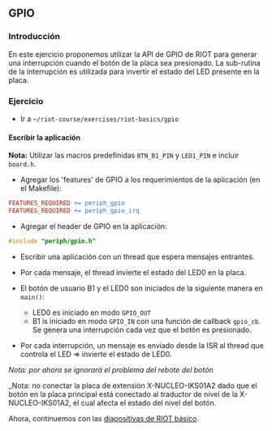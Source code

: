 ## GPIO

### Introducción

En este ejercicio proponemos utilizar la API de GPIO de RIOT para generar una
interrupción cuando el botón de la placa sea presionado. La sub-rutina de la
interrupción es utilizada para invertir el estado del LED presente en la placa.

### Ejercicio

- Ir a `~/riot-course/exercises/riot-basics/gpio`

#### Escribir la aplicación

**Nota:** Utilizar las macros predefinidas `BTN_B1_PIN` y `LED1_PIN` e incluir
`board.h`.

- Agregar los 'features' de GPIO a los requerimientos de la aplicación (en el
  Makefile):

```mk
FEATURES_REQUIRED += periph_gpio
FEATURES_REQUIRED += periph_gpio_irq
```

- Agregar el header de GPIO en la aplicación:

```c
#include "periph/gpio.h"
```

- Escribir una aplicación con un thread que espera mensajes entrantes.

- Por cada mensaje, el thread invierte el estado del LED0 en la placa.

- El botón de usuario B1 y el LED0 son iniciados de la siguiente manera en
  `main()`:
  - LED0 es iniciado en modo `GPIO_OUT`
  - B1 is iniciado en modo `GPIO_IN` con una función de callback `gpio_cb`. Se
    genera una interrupción cada vez que el botón es presionado.

- Por cada interrupción, un mensaje es enviado desde la ISR al thread que
  controla el LED &#x21d2; invierte el estado de LED0.

_Nota: por ahora se ignorará el problema del rebote del botón_

_Nota: no conectar la placa de extensión X-NUCLEO-IKS01A2 dado que el botón en
       la placa principal está conectado al traductor de nivel de la 
       X-NUCLEO-IKS01A2, el cual afecta el estado del nivel del botón.

Ahora, continuemos con las
[diapositivas de RIOT básico](https://riot-os.github.io/riot-course/slides/03-riot-basics/ES/#28).